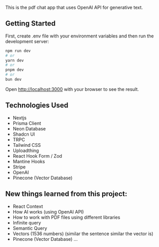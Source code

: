 This is the pdf chat app that uses OpenAI API for generative text.

## Getting Started

First, create .env file with your environment variables and then run the development server:

```bash
npm run dev
# or
yarn dev
# or
pnpm dev
# or
bun dev
```

Open [http://localhost:3000](http://localhost:3000) with your browser to see the result.

## Technologies Used

- Nextjs
- Prisma Client
- Neon Database
- Shadcn UI
- TRPC
- Tailwind CSS
- Uploadthing
- React Hook Form / Zod
- Mantine Hooks
- Stripe
- OpenAI
- Pinecone (Vector Database)

## New things learned from this project:

- React Context
- How AI works (using OpenAI API)
- How to work with PDF files using different libraries
- Infinite query
- Semantic Query
- Vectors (1536 numbers) (similar the sentence similar the vector is)
- Pinecone (Vector Database)
  ...
